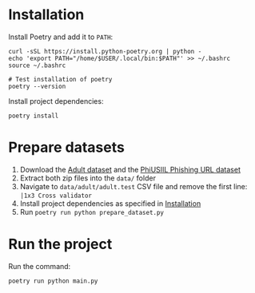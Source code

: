 # Installation

Install Poetry and add it to `PATH`:

```
curl -sSL https://install.python-poetry.org | python -
echo 'export PATH="/home/$USER/.local/bin:$PATH"' >> ~/.bashrc
source ~/.bashrc

# Test installation of poetry
poetry --version
```

Install project dependencies:
```
poetry install
```

# Prepare datasets

1) Download the [Adult dataset](https://archive.ics.uci.edu/dataset/2/adult) and the [PhiUSIIL Phishing URL dataset](https://archive.ics.uci.edu/dataset/967/phiusiil+phishing+url+dataset)
2) Extract both zip files into the `data/` folder
3) Navigate to `data/adult/adult.test` CSV file and remove the first line: `|1x3 Cross validator`
4) Install project dependencies as specified in [Installation](#installation)
5) Run `poetry run python prepare_dataset.py`

# Run the project
Run the command:
```
poetry run python main.py
```